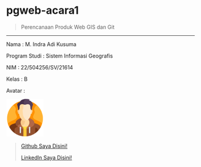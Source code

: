 # pgweb-acara1
>Perencanaan Produk Web GIS dan Git
___
Nama : M. Indra Adi Kusuma

Program Studi : Sistem Informasi Geografis

NIM : 22/504256/SV/21614

Kelas : B

Avatar :

<img src="image/man.png" width="100">

>[Github Saya Disini!](https://github.com/indraadi01)
>
>[LinkedIn Saya Disini!](https://www.linkedin.com/in/mindraadikusuma/)